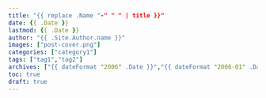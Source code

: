 ```yaml
---
title: "{{ replace .Name "-" " " | title }}"
date: {{ .Date }}
lastmod: {{ .Date }}
author: "{{ .Site.Author.name }}"
images: ["post-cover.png"]
categories: ["category1"]
tags: ["tag1","tag2"]
archives: ["{{ dateFormat "2006" .Date }}","{{ dateFormat "2006-01" .Date }}"]
toc: true
draft: true
---
```

